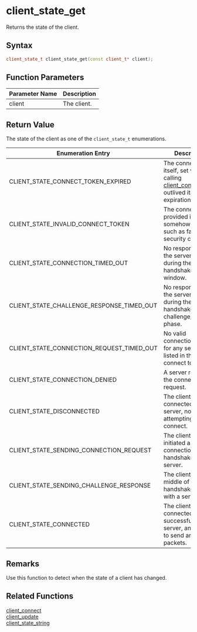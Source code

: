 # client_state_get

Returns the state of the client.

## Syntax

```cpp
client_state_t client_state_get(const client_t* client);
```

## Function Parameters

Parameter Name | Description
--- | ---
client | The client.

## Return Value

The state of the client as one of the `client_state_t` enumerations.

Enumeration Entry | Description
--- | ---
CLIENT_STATE_CONNECT_TOKEN_EXPIRED | The connect token itself, set when calling [client_connect](https://github.com/RandyGaul/cute_framework/blob/master/docs/networking/client/client_connect.md), has outlived its expiration date.
CLIENT_STATE_INVALID_CONNECT_TOKEN | The connect token provided is somehow invalid, such as failing a security check.
CLIENT_STATE_CONNECTION_TIMED_OUT | No responses from the server arrived during the handshake timeout window.
CLIENT_STATE_CHALLENGE_RESPONSE_TIMED_OUT | No responses from the server arrived during the handshake's challenge/response phase.
CLIENT_STATE_CONNECTION_REQUEST_TIMED_OUT | No valid connections were for any servers listed in the connect token.
CLIENT_STATE_CONNECTION_DENIED | A server rejected the connection request.
CLIENT_STATE_DISCONNECTED | The client is not connected to any server, nor attempting to connect.
CLIENT_STATE_SENDING_CONNECTION_REQUEST | The client has initiated a connection handshake with a server.
CLIENT_STATE_SENDING_CHALLENGE_RESPONSE | The client is in the middle of the handshake process with a server.
CLIENT_STATE_CONNECTED | The client has connected successfully to a server, and is ready to send and receive packets.

## Remarks

Use this function to detect when the state of a client has changed.

## Related Functions

[client_connect](https://github.com/RandyGaul/cute_framework/blob/master/docs/networking/client/client_connect.md)  
[client_update](https://github.com/RandyGaul/cute_framework/blob/master/docs/networking/client/client_update.md)  
[client_state_string](https://github.com/RandyGaul/cute_framework/blob/master/docs/networking/client/client_state_string.md)  
